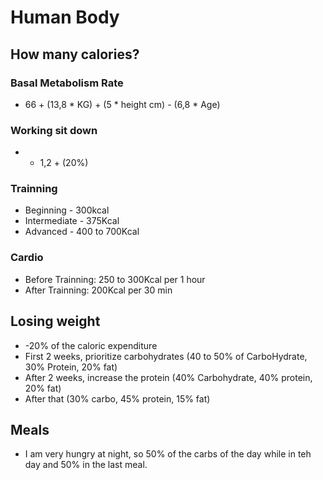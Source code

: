 # Human Body

## How many calories?

### Basal Metabolism Rate

- 66 + (13,8 * KG) + (5 * height cm) - (6,8 * Age)

### Working sit down

- * 1,2 + (20%)

### Trainning

- Beginning - 300kcal
- Intermediate - 375Kcal
- Advanced - 400 to 700Kcal

### Cardio

- Before Trainning: 250 to 300Kcal per 1 hour
- After Trainning: 200Kcal per 30 min

## Losing weight
- -20% of the caloric expenditure
- First 2 weeks, prioritize carbohydrates 
(40 to 50% of CarboHydrate, 30% Protein, 20% fat) 
- After 2 weeks, increase the protein
(40% Carbohydrate, 40% protein, 20% fat)
- After that
(30% carbo, 45% protein, 15% fat)

## Meals
- I am very hungry at night, so 50% of the carbs of the day while in teh day and 50% in the last meal.


